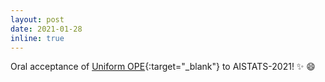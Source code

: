 ```yaml
---
layout: post
date: 2021-01-28
inline: true
---
```


Oral acceptance of [Uniform OPE](https://arxiv.org/abs/2007.03760){:target="\_blank"} to AISTATS-2021! :sparkles: :smile:
